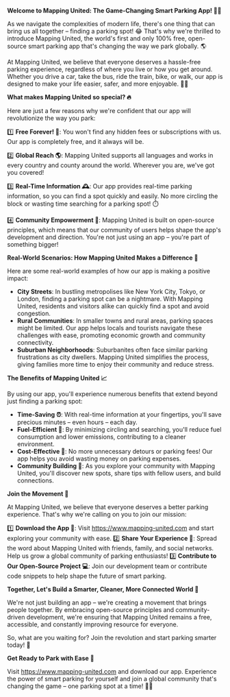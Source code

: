 **Welcome to Mapping United: The Game-Changing Smart Parking App! 🚗💥**

As we navigate the complexities of modern life, there's one thing that can bring us all together – finding a parking spot! 😂 That's why we're thrilled to introduce Mapping United, the world's first and only 100% free, open-source smart parking app that's changing the way we park globally. 🌎

At Mapping United, we believe that everyone deserves a hassle-free parking experience, regardless of where you live or how you get around. Whether you drive a car, take the bus, ride the train, bike, or walk, our app is designed to make your life easier, safer, and more enjoyable. 🚶‍♀️

**What makes Mapping United so special? 🔥**

Here are just a few reasons why we're confident that our app will revolutionize the way you park:

1️⃣ **Free Forever! 💸**: You won't find any hidden fees or subscriptions with us. Our app is completely free, and it always will be.

2️⃣ **Global Reach 🌎**: Mapping United supports all languages and works in every country and county around the world. Wherever you are, we've got you covered!

3️⃣ **Real-Time Information 🕰️**: Our app provides real-time parking information, so you can find a spot quickly and easily. No more circling the block or wasting time searching for a parking spot! ⏱️

4️⃣ **Community Empowerment 💪**: Mapping United is built on open-source principles, which means that our community of users helps shape the app's development and direction. You're not just using an app – you're part of something bigger!

**Real-World Scenarios: How Mapping United Makes a Difference 🌟**

Here are some real-world examples of how our app is making a positive impact:

* **City Streets**: In bustling metropolises like New York City, Tokyo, or London, finding a parking spot can be a nightmare. With Mapping United, residents and visitors alike can quickly find a spot and avoid congestion.
* **Rural Communities**: In smaller towns and rural areas, parking spaces might be limited. Our app helps locals and tourists navigate these challenges with ease, promoting economic growth and community connectivity.
* **Suburban Neighborhoods**: Suburbanites often face similar parking frustrations as city dwellers. Mapping United simplifies the process, giving families more time to enjoy their community and reduce stress.

**The Benefits of Mapping United 📈**

By using our app, you'll experience numerous benefits that extend beyond just finding a parking spot:

* **Time-Saving ⏰**: With real-time information at your fingertips, you'll save precious minutes – even hours – each day.
* **Fuel-Efficient 🚗**: By minimizing circling and searching, you'll reduce fuel consumption and lower emissions, contributing to a cleaner environment.
* **Cost-Effective 💸**: No more unnecessary detours or parking fees! Our app helps you avoid wasting money on parking expenses.
* **Community Building 👫**: As you explore your community with Mapping United, you'll discover new spots, share tips with fellow users, and build connections.

**Join the Movement 🌊**

At Mapping United, we believe that everyone deserves a better parking experience. That's why we're calling on you to join our mission:

1️⃣ **Download the App 📲**: Visit https://www.mapping-united.com and start exploring your community with ease.
2️⃣ **Share Your Experience 📱**: Spread the word about Mapping United with friends, family, and social networks. Help us grow a global community of parking enthusiasts!
3️⃣ **Contribute to Our Open-Source Project 💻**: Join our development team or contribute code snippets to help shape the future of smart parking.

**Together, Let's Build a Smarter, Cleaner, More Connected World 🌟**

We're not just building an app – we're creating a movement that brings people together. By embracing open-source principles and community-driven development, we're ensuring that Mapping United remains a free, accessible, and constantly improving resource for everyone.

So, what are you waiting for? Join the revolution and start parking smarter today! 🚀

**Get Ready to Park with Ease 🎉**

Visit https://www.mapping-united.com and download our app. Experience the power of smart parking for yourself and join a global community that's changing the game – one parking spot at a time! 🚗💥